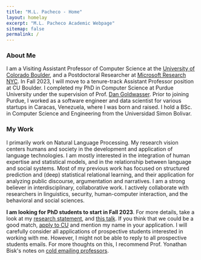 ```yaml
---
title: "M.L. Pacheco - Home"
layout: homelay
excerpt: "M.L. Pacheco Academic Webpage"
sitemap: false
permalink: /
---
```


### About Me

I am a Visiting Assistant Professor of Computer Science at the [University of Colorado Boulder](https://www.colorado.edu/cs/), and a Postdoctoral Researcher at [Microsoft Research
NYC](https://www.microsoft.com/en-us/research/lab/microsoft-research-new-york/). In Fall 2023, I will move to a tenure-track Assistant Professor position at CU Boulder. I completed my PhD in Computer Science at Purdue University under the supervision of Prof. [Dan Goldwasser](https://www.cs.purdue.edu/homes/dgoldwas/). Prior to joining Purdue, I worked as a software engineer and data scientist for various startups in Caracas, Venezuela, where I was born and raised. I hold a BSc. in Computer Science and Engineering from the Universidad Simon Bolivar. 


### My Work

I primarily work on Natural Language Processing. My research vision centers humans and society in the development and application of language technologies. I am mostly interested in the integration of human expertise and statistical models, and in the relationship between language and social systems. Most of my previous work has focused on structured prediction and (deep) statistical relational learning, and their application for analyzing public discourse, argumentation and narratives. I am a strong believer in interdisciplinary, collaborative work. I actively collaborate with researchers in linguistics, security, human-computer interaction, and the behavioral and social sciences. 


**I am looking for PhD students to start in Fall 2023**. For more details, take a look at my [research statement](https://mlpacheco.github.io/files/mlpacheco_research_statement.pdf), and [this talk](https://www.youtube.com/watch?v=MMDD9kgVKJA). If you think that we could be a good match, [apply to CU](https://www.colorado.edu/cs/admissions/graduate-admissions/how-apply) and mention my name in your application. I will carefully consider all applications of prospective students interested in working with me. However, I might not be able to reply to all prospective students emails. For more thoughts on this, I recommend Prof. Yonathan Bisk's notes on [cold emailing professors](https://yonatanbisk.com/emailing_professors.html). 
